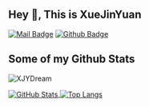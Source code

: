 ## Hey 👋, This is XueJinYuan

[![Mail Badge](https://img.shields.io/badge/-450253762@qq.com-c14438?style=flat&logo=Gmail&logoColor=white&link=mailto:450253762@qq.com)](mailto:450253762@qq.com) [![Github Badge](https://img.shields.io/badge/-XJYDream-grey?style=flat&logo=github&logoColor=white&link=https://github.com/XJYDream/)](https://www.github.com/XJYDream/)
## Some of my Github Stats
<p align=left> <img src=https://komarev.com/ghpvc/?username=XJYDream alt=XJYDream /> </p>

<a href="https://github.com/XJYDream">
  <img align="center" alt="GitHub Stats" src="https://github-readme-stats.vercel.app/api?username=XJYDream&show_icons=true&include_all_commits=true" />
</a>
<a href="https://github.com/XJYDream">
  <img align="center" alt="Top Langs" src="https://github-readme-stats.vercel.app/api/top-langs/?username=XJYDream&layout=compact" />
</a>

<!--Languages and Tools:



 <code><img height="20" src="https://raw.githubusercontent.com/github/explore/80688e429a7d4ef2fca1e82350fe8e3517d3494d/topics/java/java.png" alt="java"></code>
<code><img height="20" src="https://raw.githubusercontent.com/github/explore/80688e429a7d4ef2fca1e82350fe8e3517d3494d/topics/python/python.png" alt="python"></code>
<code><img height="20" src="https://raw.githubusercontent.com/github/explore/80688e429a7d4ef2fca1e82350fe8e3517d3494d/topics/cpp/cpp.png" alt="cpp"></code> -->


<!--
**XJYDream/XJYDream** is a ✨ _special_ ✨ repository because its `README.md` (this file) appears on your GitHub profile.

Here are some ideas to get you started:

- 🔭 I’m currently working on ...
- 🌱 I’m currently learning ...
- 👯 I’m looking to collaborate on ...
- 🤔 I’m looking for help with ...
- 💬 Ask me about ...
- 📫 How to reach me: ...
- 😄 Pronouns: ...
- ⚡ Fun fact: ...
-->